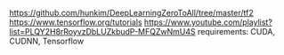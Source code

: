 https://github.com/hunkim/DeepLearningZeroToAll/tree/master/tf2
https://www.tensorflow.org/tutorials
https://www.youtube.com/playlist?list=PLQY2H8rRoyvzDbLUZkbudP-MFQZwNmU4S
requirements: CUDA, CUDNN, Tensorflow